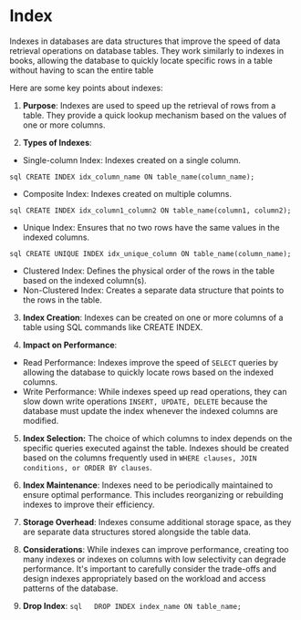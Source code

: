 # Index 

Indexes in databases are data structures that improve the speed of data retrieval operations on database tables. They work similarly to indexes in books, allowing the database to quickly locate specific rows in a table without having to scan the entire table


Here are some key points about indexes:

1. **Purpose**: Indexes are used to speed up the retrieval of rows from a table. They provide a quick lookup mechanism based on the values of one or more columns.

2. **Types of Indexes**:

- Single-column Index: Indexes created on a single column.



```sql CREATE INDEX idx_column_name ON table_name(column_name);```

- Composite Index: Indexes created on multiple columns.



```sql CREATE INDEX idx_column1_column2 ON table_name(column1, column2);```

- Unique Index: Ensures that no two rows have the same values in the indexed columns.

```sql CREATE UNIQUE INDEX idx_unique_column ON table_name(column_name);```

- Clustered Index: Defines the physical order of the rows in the table based on the indexed column(s).
- Non-Clustered Index: Creates a separate data structure that points to the rows in the table.

3. **Index Creation**: Indexes can be created on one or more columns of a table using SQL commands like CREATE INDEX.

4. **Impact on Performance**:
- Read Performance: Indexes improve the speed of ```SELECT``` queries by allowing the database to quickly locate rows based on the indexed columns.
- Write Performance: While indexes speed up read operations, they can slow down write operations ```INSERT, UPDATE, DELETE``` because the database must update the index whenever the indexed columns are modified.

5. **Index Selection:** The choice of which columns to index depends on the specific queries executed against the table. Indexes should be created based on the columns frequently used in ```WHERE clauses, JOIN conditions, or ORDER BY clauses```.

6. **Index Maintenance**: Indexes need to be periodically maintained to ensure optimal performance. This includes reorganizing or rebuilding indexes to improve their efficiency.

7. **Storage Overhead**: Indexes consume additional storage space, as they are separate data structures stored alongside the table data.

8. **Considerations**: While indexes can improve performance, creating too many indexes or indexes on columns with low selectivity can degrade performance. It's important to carefully consider the trade-offs and design indexes appropriately based on the workload and access patterns of the database.

9. **Drop Index**: ```sql   DROP INDEX index_name ON table_name;```



